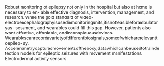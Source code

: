 Robust monitoring of epilepsy not only in the hospital but also at home is necessary to en-
able effective diagnosis, intervention, management, and research. While the gold standard of
video-electroencephalographyisusedinmonitoringunits,itisnotfeasibleforambulatoryas-
sessment, and wearables could fill this gap. However, patients also want effective, affordable,
andinconspicuousdevices.
Wearablescanrecordavarietyofdifferentbiosignals,someofwhicharerelevanttoepilep-
sy. Accelerometrycapturesmovementsofthebody,datawhichcanbeusedtotraindetection
models for epileptic seizures with movement manifestations. Electrodermal activity sensors